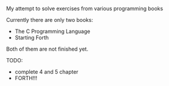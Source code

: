 My attempt to solve exercises from various programming books

Currently there are only two books:
* The C Programming Language
* Starting Forth

Both of them are not finished yet.

TODO:
* complete 4 and 5 chapter
* FORTH!!!
